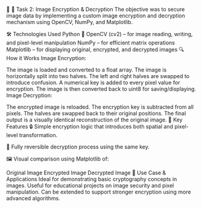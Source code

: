 🔐 🔹 Task 2: Image Encryption & Decryption
The objective was to secure image data by implementing a custom image encryption and decryption mechanism using OpenCV, NumPy, and Matplotlib.

🛠️ Technologies Used
Python 🐍
OpenCV (cv2) – for image reading, writing, and pixel-level manipulation
NumPy – for efficient matrix operations
Matplotlib – for displaying original, encrypted, and decrypted images
🔍 How it Works
Image Encryption:

The image is loaded and converted to a float array.
The image is horizontally split into two halves.
The left and right halves are swapped to introduce confusion.
A numerical key is added to every pixel value for encryption.
The image is then converted back to uint8 for saving/displaying.
Image Decryption:

The encrypted image is reloaded.
The encryption key is subtracted from all pixels.
The halves are swapped back to their original positions.
The final output is a visually identical reconstruction of the original image.
🌟 Key Features
🔒 Simple encryption logic that introduces both spatial and pixel-level transformation.

🔁 Fully reversible decryption process using the same key.

🖼️ Visual comparison using Matplotlib of:

Original Image
Encrypted Image
Decrypted Image
📸 Use Case & Applications
Ideal for demonstrating basic cryptography concepts in images.
Useful for educational projects on image security and pixel manipulation.
Can be extended to support stronger encryption using more advanced algorithms.
